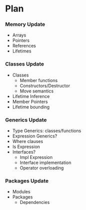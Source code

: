 # Plan
### Memory Update
- Arrays
- Pointers
- References
- Lifetimes
### Classes Update 
- Classes
  - Member functions 
  - Constructors/Destructor
  - Move semantics 
- Lifetime Inference 
- Member Pointers 
- Lifetime bounding
### Generics Update
- Type Generics: classes/functions 
- Expression Generics?
- Where clauses
- Is Expression 
- Interfaces?
  - Impl Expression 
  - Interface implementation 
  - Operator overloading 
### Packages Update
- Modules
- Packages
  - Dependencies 

